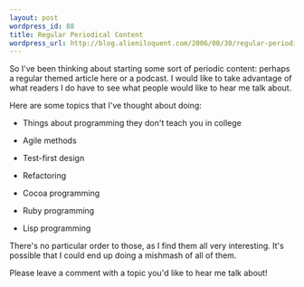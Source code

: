 ```yaml
---
layout: post
wordpress_id: 88
title: Regular Periodical Content
wordpress_url: http://blog.alieniloquent.com/2006/08/30/regular-periodical-content/
---
```

So I've been thinking about starting some sort of periodic content: perhaps a
regular themed article here or a podcast. I would like to take advantage of
what readers I do have to see what people would like to hear me talk about.

Here are some topics that I've thought about doing:

  * Things about programming they don't teach you in college

  * Agile methods

  * Test-first design

  * Refactoring

  * Cocoa programming

  * Ruby programming

  * Lisp programming

There's no particular order to those, as I find them all very interesting.
It's possible that I could end up doing a mishmash of all of them.

Please leave a comment with a topic you'd like to hear me talk about!

